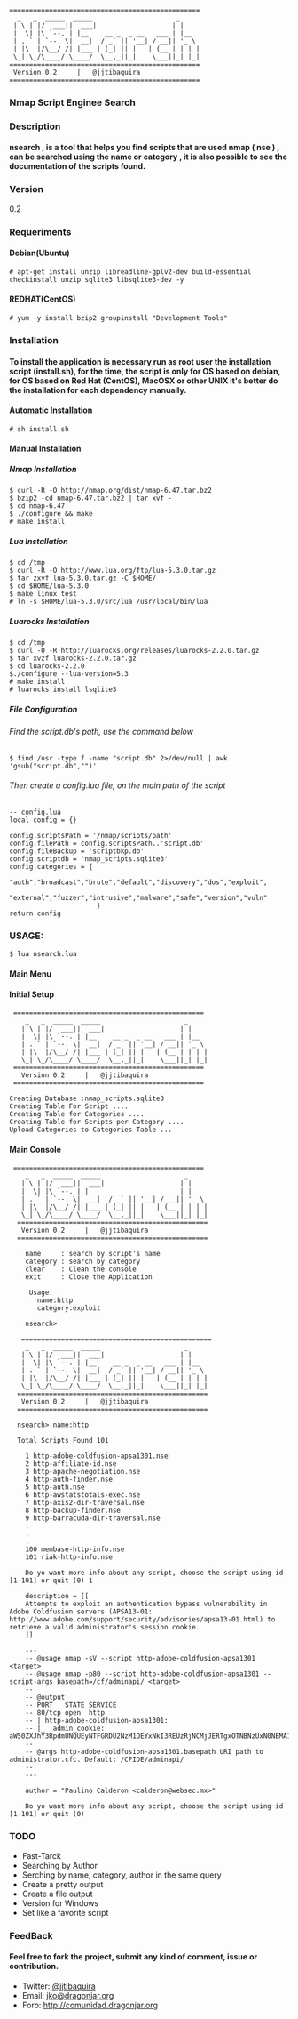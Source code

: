 ```
================================================
  _   _  _____  _____                     _
 | \ | |/  ___||  ___|                   | |
 |  \| |\ `--. | |__    __ _  _ __   ___ | |__
 | . ` | `--. \|  __|  / _` || '__| / __|| '_ \
 | |\  |/\__/ /| |___ | (_| || |   | (__ | | | |
 \_| \_/\____/ \____/  \__,_||_|    \___||_| |_|
================================================
 Version 0.2     |   @jjtibaquira
================================================
```
### Nmap Script Enginee Search

### Description
#### nsearch , is a tool that helps you find scripts that are used nmap ( nse ) , can be searched using the name or category , it is also possible to see the documentation of the scripts found.

### Version
0.2

### Requeriments

#### Debian(Ubuntu)

```
# apt-get install unzip libreadline-gplv2-dev build-essential checkinstall unzip sqlite3 libsqlite3-dev -y
```

#### REDHAT(CentOS)

```
# yum -y install bzip2 groupinstall "Development Tools"
```

### Installation
#### To install the application is necessary run as root user the installation script (install.sh), for the time, the script is only for OS based on debian, for OS based on Red Hat (CentOS), MacOSX or other UNIX  it's better do the installation for each dependency manually.

#### Automatic Installation

```
# sh install.sh
```

#### Manual Installation

##### Nmap Installation

```
$ curl -R -O http://nmap.org/dist/nmap-6.47.tar.bz2
$ bzip2 -cd nmap-6.47.tar.bz2 | tar xvf -
$ cd nmap-6.47
$ ./configure && make
# make install
```

##### Lua Installation

```
$ cd /tmp
$ curl -R -O http://www.lua.org/ftp/lua-5.3.0.tar.gz
$ tar zxvf lua-5.3.0.tar.gz -C $HOME/
$ cd $HOME/lua-5.3.0
$ make linux test
# ln -s $HOME/lua-5.3.0/src/lua /usr/local/bin/lua
```

##### Luarocks Installation

```
$ cd /tmp
$ curl -O -R http://luarocks.org/releases/luarocks-2.2.0.tar.gz
$ tar xvzf luarocks-2.2.0.tar.gz
$ cd luarocks-2.2.0
$./configure --lua-version=5.3
# make install
# luarocks install lsqlite3
```

##### File Configuration
###### Find the script.db's path, use the command below
```
$ find /usr -type f -name "script.db" 2>/dev/null | awk 'gsub("script.db","")'
```
###### Then create a config.lua file, on the main path of the script
```
-- config.lua
local config = {}

config.scriptsPath = '/nmap/scripts/path'
config.filePath = config.scriptsPath..'script.db'
config.fileBackup = 'scriptbkp.db'
config.scriptdb = 'nmap_scripts.sqlite3'
config.categories = {
                      "auth","broadcast","brute","default","discovery","dos","exploit",
                      "external","fuzzer","intrusive","malware","safe","version","vuln"
                      }
return config
```

### USAGE:

```
$ lua nsearch.lua
```

#### Main Menu
#### Initial Setup

```
 ================================================
    _   _  _____  _____                     _
   | \ | |/  ___||  ___|                   | |
   |  \| |\ `--. | |__    __ _  _ __   ___ | |__
   | . ` | `--. \|  __|  / _` || '__| / __|| '_ \
   | |\  |/\__/ /| |___ | (_| || |   | (__ | | | |
   \_| \_/\____/ \____/  \__,_||_|    \___||_| |_|
 ================================================
   Version 0.2     |   @jjtibaquira
 ================================================

Creating Database :nmap_scripts.sqlite3
Creating Table For Script ....
Creating Table for Categories ....
Creating Table for Scripts per Category ....
Upload Categories to Categories Table ...
```

#### Main Console

```
 ================================================
    _   _  _____  _____                     _
   | \ | |/  ___||  ___|                   | |
   |  \| |\ `--. | |__    __ _  _ __   ___ | |__
   | . ` | `--. \|  __|  / _` || '__| / __|| '_ \
   | |\  |/\__/ /| |___ | (_| || |   | (__ | | | |
   \_| \_/\____/ \____/  \__,_||_|    \___||_| |_|
  ================================================
   Version 0.2     |   @jjtibaquira
  ================================================

    name     : search by script's name
    category : search by category
    clear    : Clean the console
    exit     : Close the Application

     Usage:
       name:http
       category:exploit

    nsearch>
```

```
   ================================================
    _   _  _____  _____                     _
   | \ | |/  ___||  ___|                   | |
   |  \| |\ `--. | |__    __ _  _ __   ___ | |__
   | . ` | `--. \|  __|  / _` || '__| / __|| '_ \
   | |\  |/\__/ /| |___ | (_| || |   | (__ | | | |
   \_| \_/\____/ \____/  \__,_||_|    \___||_| |_|
  ================================================
   Version 0.2     |   @jjtibaquira
  ================================================

  nsearch> name:http

  Total Scripts Found 101

    1 http-adobe-coldfusion-apsa1301.nse
    2 http-affiliate-id.nse
    3 http-apache-negotiation.nse
    4 http-auth-finder.nse
    5 http-auth.nse
    6 http-awstatstotals-exec.nse
    7 http-axis2-dir-traversal.nse
    8 http-backup-finder.nse
    9 http-barracuda-dir-traversal.nse
    .
    .
    .
    100 membase-http-info.nse
    101 riak-http-info.nse

    Do yo want more info about any script, choose the script using id [1-101] or quit (0) 1

    description = [[
    Attempts to exploit an authentication bypass vulnerability in Adobe Coldfusion servers (APSA13-01: http://www.adobe.com/support/security/advisories/apsa13-01.html) to retrieve a valid administrator's session cookie.
    ]]

    ---
    -- @usage nmap -sV --script http-adobe-coldfusion-apsa1301 <target>
    -- @usage nmap -p80 --script http-adobe-coldfusion-apsa1301 --script-args basepath=/cf/adminapi/ <target>
    --
    -- @output
    -- PORT   STATE SERVICE
    -- 80/tcp open  http
    -- | http-adobe-coldfusion-apsa1301:
    -- |_  admin_cookie: aW50ZXJhY3RpdmUNQUEyNTFGRDU2NzM1OEYxNkI3REUzRjNCMjJERTgxOTNBNzUxN0NEMA1jZmFkbWlu
    --
    -- @args http-adobe-coldfusion-apsa1301.basepath URI path to administrator.cfc. Default: /CFIDE/adminapi/
    --
    ---

    author = "Paulino Calderon <calderon@websec.mx>"

    Do yo want more info about any script, choose the script using id [1-101] or quit (0)
```

### TODO
* Fast-Tarck
* Searching by Author
* Serching by name, category, author in the same query
* Create a pretty output
* Create a file output
* Version for Windows
* Set like a favorite script

### FeedBack
#### Feel free to fork the project, submit any kind of comment, issue or contribution.

* Twitter: [@jjtibaquira](https://twitter.com/jjtibaquira)
* Email: jko@dragonjar.org
* Foro: http://comunidad.dragonjar.org
